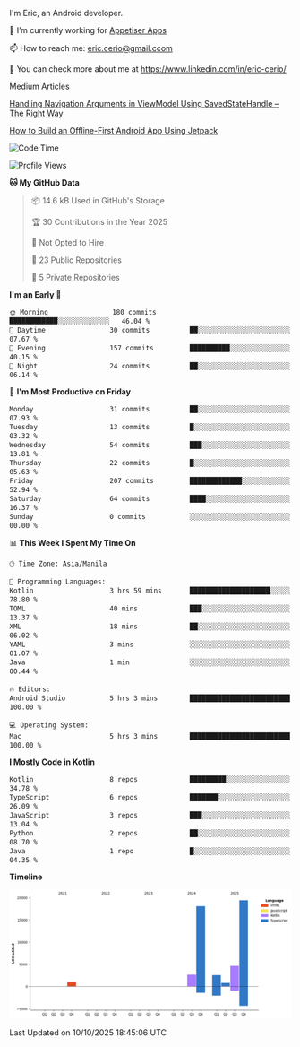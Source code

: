 
I'm Eric, an Android developer.

🔭 I’m currently working for [Appetiser Apps](http://appetiser.com.au)

📫 How to reach me: eric.cerio@gmail.ccom

👀 You can check more about me at https://www.linkedin.com/in/eric-cerio/

Medium Articles

[Handling Navigation Arguments in ViewModel Using SavedStateHandle – The Right Way](https://medium.com/@eric.cerio/handling-navigation-arguments-in-viewmodel-using-savedstatehandle-the-right-way-d17771158126)

[How to Build an Offline-First Android App Using Jetpack](https://medium.com/@eric.cerio/how-to-build-an-offline-first-android-app-using-jetpack-0db1ef3cfa04)

<!--START_SECTION:waka-->
![Code Time](http://img.shields.io/badge/Code%20Time-1%2C497%20hrs%2034%20mins-blue)

![Profile Views](http://img.shields.io/badge/Profile%20Views-0-blue)

**🐱 My GitHub Data** 

> 📦 14.6 kB Used in GitHub's Storage 
 > 
> 🏆 30 Contributions in the Year 2025
 > 
> 🚫 Not Opted to Hire
 > 
> 📜 23 Public Repositories 
 > 
> 🔑 5 Private Repositories 
 > 
**I'm an Early 🐤** 

```text
🌞 Morning                180 commits         ████████████░░░░░░░░░░░░░   46.04 % 
🌆 Daytime                30 commits          ██░░░░░░░░░░░░░░░░░░░░░░░   07.67 % 
🌃 Evening                157 commits         ██████████░░░░░░░░░░░░░░░   40.15 % 
🌙 Night                  24 commits          ██░░░░░░░░░░░░░░░░░░░░░░░   06.14 % 
```
📅 **I'm Most Productive on Friday** 

```text
Monday                   31 commits          ██░░░░░░░░░░░░░░░░░░░░░░░   07.93 % 
Tuesday                  13 commits          █░░░░░░░░░░░░░░░░░░░░░░░░   03.32 % 
Wednesday                54 commits          ███░░░░░░░░░░░░░░░░░░░░░░   13.81 % 
Thursday                 22 commits          █░░░░░░░░░░░░░░░░░░░░░░░░   05.63 % 
Friday                   207 commits         █████████████░░░░░░░░░░░░   52.94 % 
Saturday                 64 commits          ████░░░░░░░░░░░░░░░░░░░░░   16.37 % 
Sunday                   0 commits           ░░░░░░░░░░░░░░░░░░░░░░░░░   00.00 % 
```


📊 **This Week I Spent My Time On** 

```text
🕑︎ Time Zone: Asia/Manila

💬 Programming Languages: 
Kotlin                   3 hrs 59 mins       ████████████████████░░░░░   78.80 % 
TOML                     40 mins             ███░░░░░░░░░░░░░░░░░░░░░░   13.37 % 
XML                      18 mins             ██░░░░░░░░░░░░░░░░░░░░░░░   06.02 % 
YAML                     3 mins              ░░░░░░░░░░░░░░░░░░░░░░░░░   01.07 % 
Java                     1 min               ░░░░░░░░░░░░░░░░░░░░░░░░░   00.44 % 

🔥 Editors: 
Android Studio           5 hrs 3 mins        █████████████████████████   100.00 % 

💻 Operating System: 
Mac                      5 hrs 3 mins        █████████████████████████   100.00 % 
```

**I Mostly Code in Kotlin** 

```text
Kotlin                   8 repos             █████████░░░░░░░░░░░░░░░░   34.78 % 
TypeScript               6 repos             ███████░░░░░░░░░░░░░░░░░░   26.09 % 
JavaScript               3 repos             ███░░░░░░░░░░░░░░░░░░░░░░   13.04 % 
Python                   2 repos             ██░░░░░░░░░░░░░░░░░░░░░░░   08.70 % 
Java                     1 repo              █░░░░░░░░░░░░░░░░░░░░░░░░   04.35 % 
```



**Timeline**

![Lines of Code chart](https://raw.githubusercontent.com/eric-cerio/eric-cerio/main/assets/bar_graph.png)


 Last Updated on 10/10/2025 18:45:06 UTC
<!--END_SECTION:waka-->
